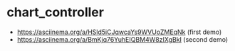 # chart_controller


- https://asciinema.org/a/HSld5iCJqwcaYs9WVUoZMEqNk (first demo)
- https://asciinema.org/a/BmKjq76YuhEIQBM4W8zIXgBkI (second demo)
